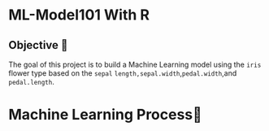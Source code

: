 # ML-Model101 With R

## Objective 🦾

The goal of this project is to build a Machine Learning model using the `iris` flower type based on the `sepal` `length,sepal.width`,`pedal.width`,and `pedal.length`.

# Machine Learning Process🌙
